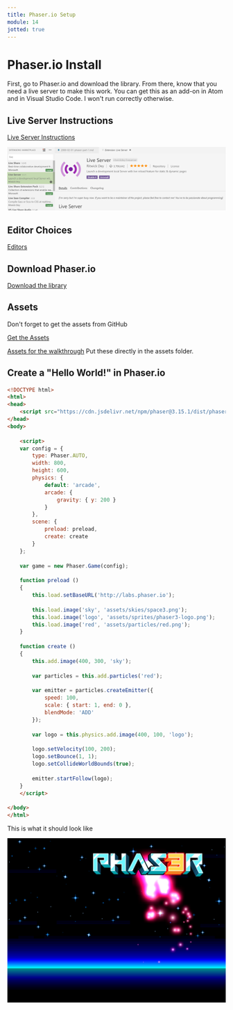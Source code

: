 ```yaml
---
title: Phaser.io Setup
module: 14
jotted: true
---
```


# Phaser.io Install

First, go to Phaser.io and download the library.  From there, know that you need a live server to make this work. You can get this as an add-on in Atom and in Visual Studio Code.  I won't run correctly otherwise.

## Live Server Instructions

[Live Server Instructions](http://phaser.io/tutorials/getting-started-phaser3/part2)

![Live Server](../imgs/LiveServer.png "Live Server")

## Editor Choices

[Editors](http://phaser.io/tutorials/getting-started-phaser3/part3)

## Download Phaser.io

[Download the library](http://phaser.io/tutorials/getting-started-phaser3/part4)

## Assets

Don't forget to get the assets from GitHub

[Get the Assets](https://github.com/photonstorm/phaser3-examples)

[Assets for the walkthrough](https://github.com/Montana-Media-Arts/web-tech-Spring2019/tree/master/modules/week-14/imgs)
Put these directly in the assets folder.

## Create a "Hello World!" in Phaser.io

```html
<!DOCTYPE html>
<html>
<head>
    <script src="https://cdn.jsdelivr.net/npm/phaser@3.15.1/dist/phaser-arcade-physics.min.js"></script>
</head>
<body>

    <script>
    var config = {
        type: Phaser.AUTO,
        width: 800,
        height: 600,
        physics: {
            default: 'arcade',
            arcade: {
                gravity: { y: 200 }
            }
        },
        scene: {
            preload: preload,
            create: create
        }
    };

    var game = new Phaser.Game(config);

    function preload ()
    {
        this.load.setBaseURL('http://labs.phaser.io');

        this.load.image('sky', 'assets/skies/space3.png');
        this.load.image('logo', 'assets/sprites/phaser3-logo.png');
        this.load.image('red', 'assets/particles/red.png');
    }

    function create ()
    {
        this.add.image(400, 300, 'sky');

        var particles = this.add.particles('red');

        var emitter = particles.createEmitter({
            speed: 100,
            scale: { start: 1, end: 0 },
            blendMode: 'ADD'
        });

        var logo = this.physics.add.image(400, 100, 'logo');

        logo.setVelocity(100, 200);
        logo.setBounce(1, 1);
        logo.setCollideWorldBounds(true);

        emitter.startFollow(logo);
    }
    </script>

</body>
</html>
```

This is what it should look like

![Phaser Hello World](../imgs/PhaserHello.png "Phaser Hello World")